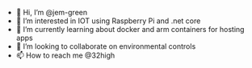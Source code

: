 - 👋 Hi, I’m @jem-green
- 👀 I’m interested in IOT using Raspberry Pi and .net core
- 🌱 I’m currently learning about docker and arm containers for hosting apps
- 💞️ I’m looking to collaborate on environmental controls
- 📫 How to reach me @32high

<!---
jem-green/jem-green is a ✨ special ✨ repository because its `README.md` (this file) appears on your GitHub profile.
You can click the Preview link to take a look at your changes.
--->
